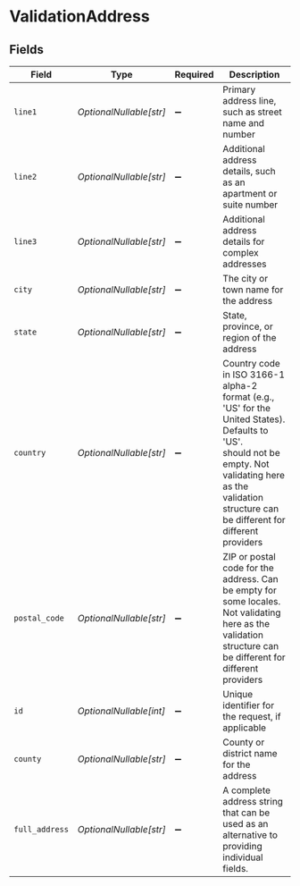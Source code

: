 # ValidationAddress


## Fields

| Field                                                                                                                                                                                                                                 | Type                                                                                                                                                                                                                                  | Required                                                                                                                                                                                                                              | Description                                                                                                                                                                                                                           |
| ------------------------------------------------------------------------------------------------------------------------------------------------------------------------------------------------------------------------------------- | ------------------------------------------------------------------------------------------------------------------------------------------------------------------------------------------------------------------------------------- | ------------------------------------------------------------------------------------------------------------------------------------------------------------------------------------------------------------------------------------- | ------------------------------------------------------------------------------------------------------------------------------------------------------------------------------------------------------------------------------------- |
| `line1`                                                                                                                                                                                                                               | *OptionalNullable[str]*                                                                                                                                                                                                               | :heavy_minus_sign:                                                                                                                                                                                                                    | Primary address line, such as street name and number                                                                                                                                                                                  |
| `line2`                                                                                                                                                                                                                               | *OptionalNullable[str]*                                                                                                                                                                                                               | :heavy_minus_sign:                                                                                                                                                                                                                    | Additional address details, such as an apartment or suite number                                                                                                                                                                      |
| `line3`                                                                                                                                                                                                                               | *OptionalNullable[str]*                                                                                                                                                                                                               | :heavy_minus_sign:                                                                                                                                                                                                                    | Additional address details for complex addresses                                                                                                                                                                                      |
| `city`                                                                                                                                                                                                                                | *OptionalNullable[str]*                                                                                                                                                                                                               | :heavy_minus_sign:                                                                                                                                                                                                                    | The city or town name for the address                                                                                                                                                                                                 |
| `state`                                                                                                                                                                                                                               | *OptionalNullable[str]*                                                                                                                                                                                                               | :heavy_minus_sign:                                                                                                                                                                                                                    | State, province, or region of the address                                                                                                                                                                                             |
| `country`                                                                                                                                                                                                                             | *OptionalNullable[str]*                                                                                                                                                                                                               | :heavy_minus_sign:                                                                                                                                                                                                                    | Country code in ISO 3166-1 alpha-2 format (e.g., 'US' for the United States).<br/>        Defaults to 'US'.<br/>        should not be empty. Not validating here as the validation<br/>        structure can be different for different providers |
| `postal_code`                                                                                                                                                                                                                         | *OptionalNullable[str]*                                                                                                                                                                                                               | :heavy_minus_sign:                                                                                                                                                                                                                    | ZIP or postal code for the address. Can be empty for some locales.<br/>        Not validating here as the validation structure can be different for different providers                                                               |
| `id`                                                                                                                                                                                                                                  | *OptionalNullable[int]*                                                                                                                                                                                                               | :heavy_minus_sign:                                                                                                                                                                                                                    | Unique identifier for the request, if applicable                                                                                                                                                                                      |
| `county`                                                                                                                                                                                                                              | *OptionalNullable[str]*                                                                                                                                                                                                               | :heavy_minus_sign:                                                                                                                                                                                                                    | County or district name for the address                                                                                                                                                                                               |
| `full_address`                                                                                                                                                                                                                        | *OptionalNullable[str]*                                                                                                                                                                                                               | :heavy_minus_sign:                                                                                                                                                                                                                    | A complete address string that can be used as an alternative to providing individual fields.                                                                                                                                          |